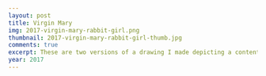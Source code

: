 ```yaml
---
layout: post
title: Virgin Mary
img: 2017-virgin-mary-rabbit-girl.png
thumbnail: 2017-virgin-mary-rabbit-girl-thumb.jpg
comments: true
excerpt: These are two versions of a drawing I made depicting a content praying rabbit girl. I used a painting of the Virgin Mary for reference. There is no real meaning behind this drawing, I just wanted to capture a certain mood that I can't accurately describe in words.
year: 2017
---
```


